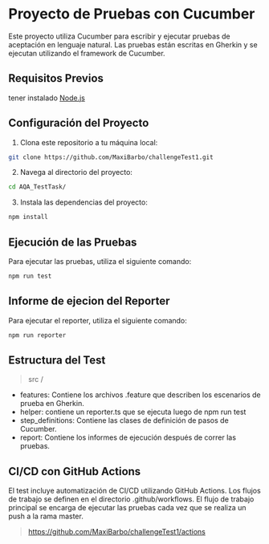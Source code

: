 # Proyecto de Pruebas con Cucumber

Este proyecto utiliza Cucumber para escribir y ejecutar pruebas de aceptación en lenguaje natural. Las pruebas están escritas en Gherkin y se ejecutan utilizando el framework de Cucumber.

## Requisitos Previos

tener instalado [Node.js](https://nodejs.org/)

## Configuración del Proyecto

1. Clona este repositorio a tu máquina local:

```bash {"id":"01HJ48GA59R8PQKAYGXTT6STSY"}
git clone https://github.com/MaxiBarbo/challengeTest1.git
```

2. Navega al directorio del proyecto:

```bash {"id":"01HJ48GA59R8PQKAYGXW2EWXWM"}
cd AQA_TestTask/
```

3. Instala las dependencias del proyecto:

```bash {"id":"01HJ48GA59R8PQKAYGY007EZ03"}
npm install
```

## Ejecución de las Pruebas

Para ejecutar las pruebas, utiliza el siguiente comando:

```bash {"id":"01HJ48GA59R8PQKAYGY0GMR826"}
npm run test
```

## Informe de ejecion del Reporter

Para ejecutar el reporter, utiliza el siguiente comando:

```bash {"id":"01HJ49KTH37EZRSEV75Q9KR6B2"}
npm run reporter
```

## Estructura del Test

> src /
- features: Contiene los archivos .feature que describen los escenarios de prueba en Gherkin.
- helper: contiene un reporter.ts que se ejecuta luego de npm run test
- step_definitions: Contiene las clases de definición de pasos de Cucumber.
- report: Contiene los informes de ejecución después de correr las pruebas.

## CI/CD con GitHub Actions

El test incluye automatización de CI/CD utilizando GitHub Actions. Los flujos de trabajo se definen en el directorio .github/workflows. El flujo de trabajo principal se encarga de ejecutar las pruebas cada vez que se realiza un push a la rama master.

> https://github.com/MaxiBarbo/challengeTest1/actions
